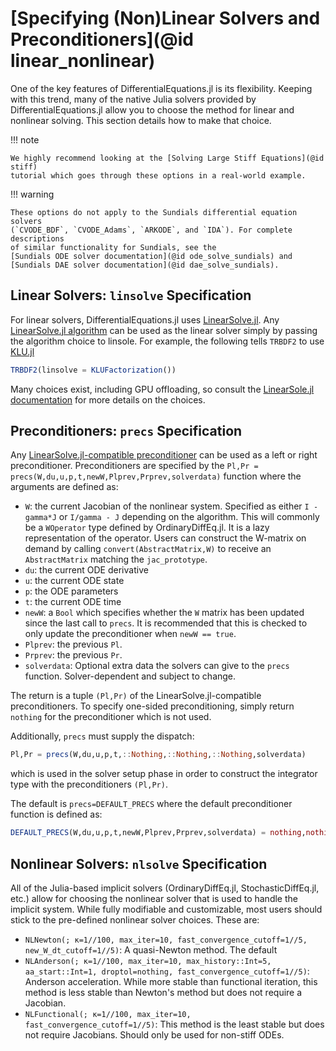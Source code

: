 # [Specifying (Non)Linear Solvers and Preconditioners](@id linear_nonlinear)

One of the key features of DifferentialEquations.jl is its flexibility. Keeping
with this trend, many of the native Julia solvers provided by DifferentialEquations.jl
allow you to choose the method for linear and nonlinear solving. This section
details how to make that choice.

!!! note

    We highly recommend looking at the [Solving Large Stiff Equations](@id stiff)
    tutorial which goes through these options in a real-world example.

!!! warning

    These options do not apply to the Sundials differential equation solvers
    (`CVODE_BDF`, `CVODE_Adams`, `ARKODE`, and `IDA`). For complete descriptions
    of similar functionality for Sundials, see the
    [Sundials ODE solver documentation](@id ode_solve_sundials) and
    [Sundials DAE solver documentation](@id dae_solve_sundials).

## Linear Solvers: `linsolve` Specification

For linear solvers, DifferentialEquations.jl uses
[LinearSolve.jl](https://github.com/SciML/LinearSolve.jl). Any
[LinearSolve.jl algorithm](http://linearsolve.sciml.ai/dev/solvers/solvers/)
can be used as the linear solver simply by passing the algorithm choice to
linsole. For example, the following tells `TRBDF2` to use [KLU.jl](https://github.com/JuliaSparse/KLU.jl)

```julia
TRBDF2(linsolve = KLUFactorization())
```

Many choices exist, including GPU offloading, so consult the
[LinearSole.jl documentation](http://linearsolve.sciml.ai/dev/) for more details
on the choices.

## Preconditioners: `precs` Specification

Any [LinearSolve.jl-compatible preconditioner](http://linearsolve.sciml.ai/dev/basics/Preconditioners/)
can be used as a left or right preconditioner. Preconditioners are specified by
the `Pl,Pr = precs(W,du,u,p,t,newW,Plprev,Prprev,solverdata)` function where
the arguments are defined as:

- `W`: the current Jacobian of the nonlinear system. Specified as either
  ``I - gamma*J`` or ``I/gamma - J`` depending on the algorithm. This will
  commonly be a `WOperator` type defined by OrdinaryDiffEq.jl. It is a lazy
  representation of the operator. Users can construct the W-matrix on demand
  by calling `convert(AbstractMatrix,W)` to receive an `AbstractMatrix` matching
  the `jac_prototype`.
- `du`: the current ODE derivative
- `u`: the current ODE state
- `p`: the ODE parameters
- `t`: the current ODE time
- `newW`: a `Bool` which specifies whether the `W` matrix has been updated since
  the last call to `precs`. It is recommended that this is checked to only
  update the preconditioner when `newW == true`.
- `Plprev`: the previous `Pl`.
- `Prprev`: the previous `Pr`.
- `solverdata`: Optional extra data the solvers can give to the `precs` function.
  Solver-dependent and subject to change.

The return is a tuple `(Pl,Pr)` of the LinearSolve.jl-compatible preconditioners.
To specify one-sided preconditioning, simply return `nothing` for the preconditioner
which is not used.

Additionally, `precs` must supply the dispatch:

```julia
Pl,Pr = precs(W,du,u,p,t,::Nothing,::Nothing,::Nothing,solverdata)
```

which is used in the solver setup phase in order to construct the integrator
type with the preconditioners `(Pl,Pr)`.

The default is `precs=DEFAULT_PRECS` where the default preconditioner function
is defined as:

```julia
DEFAULT_PRECS(W,du,u,p,t,newW,Plprev,Prprev,solverdata) = nothing,nothing
```

## Nonlinear Solvers: `nlsolve` Specification

All of the Julia-based implicit solvers (OrdinaryDiffEq.jl, StochasticDiffEq.jl, etc.)
allow for choosing the nonlinear solver that is used to handle the implicit system.
While fully modifiable and customizable, most users should stick to the pre-defined
nonlinear solver choices. These are:

- `NLNewton(; κ=1//100, max_iter=10, fast_convergence_cutoff=1//5, new_W_dt_cutoff=1//5)`: A quasi-Newton method. The default
- `NLAnderson(; κ=1//100, max_iter=10, max_history::Int=5, aa_start::Int=1, droptol=nothing, fast_convergence_cutoff=1//5)`:
  Anderson acceleration. While more stable than functional iteration, this method
  is less stable than Newton's method but does not require a Jacobian.
- `NLFunctional(; κ=1//100, max_iter=10, fast_convergence_cutoff=1//5)`: This method
  is the least stable but does not require Jacobians. Should only be used for
  non-stiff ODEs.
